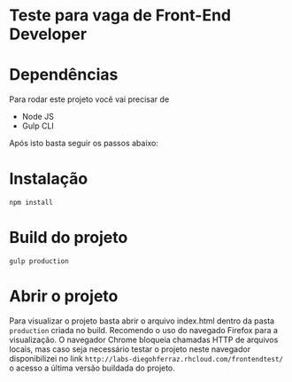 Teste para vaga de Front-End Developer
==================

# Dependências

Para rodar este projeto você vai precisar de
- Node JS
- Gulp CLI

Após isto basta seguir os passos abaixo:

# Instalação

```
npm install 
```

# Build do projeto

```
gulp production
```

# Abrir o projeto

Para visualizar o projeto basta abrir o arquivo index.html dentro da pasta ``production`` criada no build.
Recomendo o uso do navegado Firefox para a visualização. O navegador Chrome bloqueia chamadas HTTP de arquivos locais, mas caso seja necessário testar o projeto neste navegador disponibilizei no link ``http://labs-diegohferraz.rhcloud.com/frontendtest/`` o acesso a última versão buildada do projeto.